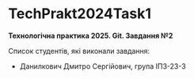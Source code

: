 # TechPrakt2024Task1
**Технологічна практика 2025. Git. Завдання №2**

Список студентів, які виконали завдання:
* Данилкович Дмитро Сергійович, група ІПЗ-23-3
